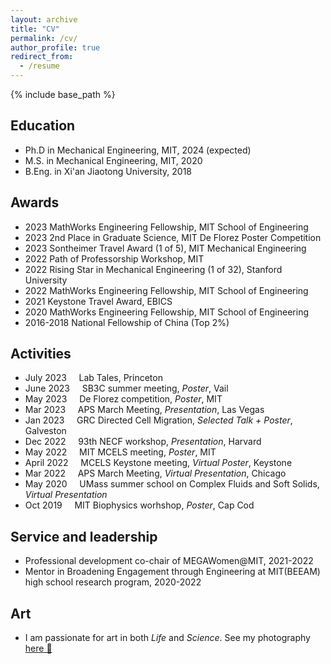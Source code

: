 ```yaml
---
layout: archive
title: "CV"
permalink: /cv/
author_profile: true
redirect_from:
  - /resume
---
```


{% include base_path %}

## Education
* Ph.D in Mechanical Engineering, MIT, 2024 (expected)
* M.S. in Mechanical Engineering, MIT, 2020
* B.Eng. in Xi'an Jiaotong University, 2018

## Awards
* 2023	MathWorks Engineering Fellowship, MIT School of Engineering
* 2023	2nd Place in Graduate Science, MIT De Florez Poster Competition
* 2023	Sontheimer Travel Award (1 of 5), MIT Mechanical Engineering 
* 2022	Path of Professorship Workshop, MIT
* 2022	Rising Star in Mechanical Engineering (1 of 32), Stanford University
* 2022	MathWorks Engineering Fellowship, MIT School of Engineering
* 2021	Keystone Travel Award, EBICS
* 2020	MathWorks Engineering Fellowship, MIT School of Engineering
* 2016-2018	National Fellowship of China (Top 2%)

## Activities
* July 2023 &nbsp;&nbsp;&nbsp; Lab Tales, Princeton
* June 2023 &nbsp;&nbsp;&nbsp; SB3C summer meeting, *Poster*, Vail
* May 2023 &nbsp;&nbsp;&nbsp; De Florez competition, *Poster*, MIT
* Mar 2023 &nbsp;&nbsp;&nbsp; APS March Meeting, *Presentation*, Las Vegas
* Jan 2023 &nbsp;&nbsp;&nbsp; GRC Directed Cell Migration, *Selected Talk + Poster*, Galveston
* Dec 2022 &nbsp;&nbsp;&nbsp; 93th NECF workshop, *Presentation*, Harvard
* May 2022 &nbsp;&nbsp;&nbsp; MIT MCELS meeting, *Poster*, MIT
* April 2022 &nbsp;&nbsp;&nbsp; MCELS Keystone meeting, *Virtual Poster*, Keystone
* Mar 2022 &nbsp;&nbsp;&nbsp; APS March Meeting, *Virtual Presentation*, Chicago
* May 2020 &nbsp;&nbsp;&nbsp; UMass summer school on Complex Fluids and Soft Solids, *Virtual Presentation*
* Oct 2019 &nbsp;&nbsp;&nbsp; MIT Biophysics worhshop, *Poster*, Cap Cod
  
## Service and leadership
* Professional development co-chair of MEGAWomen@MIT, 2021-2022
* Mentor in Broadening Engagement through Engineering at MIT(BEEAM) high school research program, 2020-2022

## Art
* I am passionate for art in both *Life* and *Science*. See my photography [here 📸](https://www.instagram.com/picpicup/)
